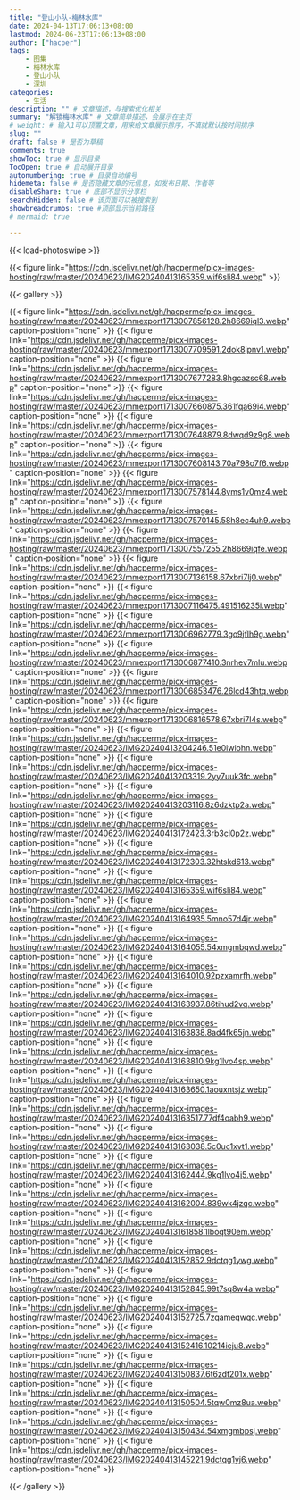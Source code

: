 ```yaml
---
title: "登山小队-梅林水库"
date: 2024-04-13T17:06:13+08:00
lastmod: 2024-06-23T17:06:13+08:00
author: ["hacper"]
tags:
    - 图集
    - 梅林水库
    - 登山小队
    - 深圳
categories:
    - 生活
description: "" # 文章描述，与搜索优化相关
summary: "解锁梅林水库" # 文章简单描述，会展示在主页
# weight: # 输入1可以顶置文章，用来给文章展示排序，不填就默认按时间排序
slug: ""
draft: false # 是否为草稿
comments: true
showToc: true # 显示目录
TocOpen: true # 自动展开目录
autonumbering: true # 目录自动编号
hidemeta: false # 是否隐藏文章的元信息，如发布日期、作者等
disableShare: true # 底部不显示分享栏
searchHidden: false # 该页面可以被搜索到
showbreadcrumbs: true #顶部显示当前路径
# mermaid: true

---
```


{{< load-photoswipe >}}

{{< figure link="https://cdn.jsdelivr.net/gh/hacperme/picx-images-hosting/raw/master/20240623/IMG20240413165359.wif6sli84.webp" >}}

{{< gallery >}}

{{< figure link="https://cdn.jsdelivr.net/gh/hacperme/picx-images-hosting/raw/master/20240623/mmexport1713007856128.2h8669iql3.webp" caption-position="none" >}}
{{< figure link="https://cdn.jsdelivr.net/gh/hacperme/picx-images-hosting/raw/master/20240623/mmexport1713007709591.2dok8jpnv1.webp" caption-position="none" >}}
{{< figure link="https://cdn.jsdelivr.net/gh/hacperme/picx-images-hosting/raw/master/20240623/mmexport1713007677283.8hgcazsc68.webp" caption-position="none" >}}
{{< figure link="https://cdn.jsdelivr.net/gh/hacperme/picx-images-hosting/raw/master/20240623/mmexport1713007660875.361fqa69i4.webp" caption-position="none" >}}
{{< figure link="https://cdn.jsdelivr.net/gh/hacperme/picx-images-hosting/raw/master/20240623/mmexport1713007648879.8dwqd9z9g8.webp" caption-position="none" >}}
{{< figure link="https://cdn.jsdelivr.net/gh/hacperme/picx-images-hosting/raw/master/20240623/mmexport1713007608143.70a798o7f6.webp" caption-position="none" >}}
{{< figure link="https://cdn.jsdelivr.net/gh/hacperme/picx-images-hosting/raw/master/20240623/mmexport1713007578144.8vms1v0mz4.webp" caption-position="none" >}}
{{< figure link="https://cdn.jsdelivr.net/gh/hacperme/picx-images-hosting/raw/master/20240623/mmexport1713007570145.58h8ec4uh9.webp" caption-position="none" >}}
{{< figure link="https://cdn.jsdelivr.net/gh/hacperme/picx-images-hosting/raw/master/20240623/mmexport1713007557255.2h8669iqfe.webp" caption-position="none" >}}
{{< figure link="https://cdn.jsdelivr.net/gh/hacperme/picx-images-hosting/raw/master/20240623/mmexport1713007136158.67xbri7lj0.webp" caption-position="none" >}}
{{< figure link="https://cdn.jsdelivr.net/gh/hacperme/picx-images-hosting/raw/master/20240623/mmexport1713007116475.491516235i.webp" caption-position="none" >}}
{{< figure link="https://cdn.jsdelivr.net/gh/hacperme/picx-images-hosting/raw/master/20240623/mmexport1713006962779.3go9jflh9g.webp" caption-position="none" >}}
{{< figure link="https://cdn.jsdelivr.net/gh/hacperme/picx-images-hosting/raw/master/20240623/mmexport1713006877410.3nrhev7mlu.webp" caption-position="none" >}}
{{< figure link="https://cdn.jsdelivr.net/gh/hacperme/picx-images-hosting/raw/master/20240623/mmexport1713006853476.26lcd43htq.webp" caption-position="none" >}}
{{< figure link="https://cdn.jsdelivr.net/gh/hacperme/picx-images-hosting/raw/master/20240623/mmexport1713006816578.67xbri7l4s.webp" caption-position="none" >}}
{{< figure link="https://cdn.jsdelivr.net/gh/hacperme/picx-images-hosting/raw/master/20240623/IMG20240413204246.51e0iwiohn.webp" caption-position="none" >}}
{{< figure link="https://cdn.jsdelivr.net/gh/hacperme/picx-images-hosting/raw/master/20240623/IMG20240413203319.2yy7uuk3fc.webp" caption-position="none" >}}
{{< figure link="https://cdn.jsdelivr.net/gh/hacperme/picx-images-hosting/raw/master/20240623/IMG20240413203116.8z6dzktp2a.webp" caption-position="none" >}}
{{< figure link="https://cdn.jsdelivr.net/gh/hacperme/picx-images-hosting/raw/master/20240623/IMG20240413172423.3rb3cl0p2z.webp" caption-position="none" >}}
{{< figure link="https://cdn.jsdelivr.net/gh/hacperme/picx-images-hosting/raw/master/20240623/IMG20240413172303.32htskd613.webp" caption-position="none" >}}
{{< figure link="https://cdn.jsdelivr.net/gh/hacperme/picx-images-hosting/raw/master/20240623/IMG20240413165359.wif6sli84.webp" caption-position="none" >}}
{{< figure link="https://cdn.jsdelivr.net/gh/hacperme/picx-images-hosting/raw/master/20240623/IMG20240413164935.5mno57d4jr.webp" caption-position="none" >}}
{{< figure link="https://cdn.jsdelivr.net/gh/hacperme/picx-images-hosting/raw/master/20240623/IMG20240413164055.54xmgmbqwd.webp" caption-position="none" >}}
{{< figure link="https://cdn.jsdelivr.net/gh/hacperme/picx-images-hosting/raw/master/20240623/IMG20240413164010.92pzxamrfh.webp" caption-position="none" >}}
{{< figure link="https://cdn.jsdelivr.net/gh/hacperme/picx-images-hosting/raw/master/20240623/IMG20240413163937.86tihud2vq.webp" caption-position="none" >}}
{{< figure link="https://cdn.jsdelivr.net/gh/hacperme/picx-images-hosting/raw/master/20240623/IMG20240413163838.8ad4fk65jn.webp" caption-position="none" >}}
{{< figure link="https://cdn.jsdelivr.net/gh/hacperme/picx-images-hosting/raw/master/20240623/IMG20240413163810.9kg1lvo4sp.webp" caption-position="none" >}}
{{< figure link="https://cdn.jsdelivr.net/gh/hacperme/picx-images-hosting/raw/master/20240623/IMG20240413163650.1aouxntsjz.webp" caption-position="none" >}}
{{< figure link="https://cdn.jsdelivr.net/gh/hacperme/picx-images-hosting/raw/master/20240623/IMG20240413163517.77df4oabh9.webp" caption-position="none" >}}
{{< figure link="https://cdn.jsdelivr.net/gh/hacperme/picx-images-hosting/raw/master/20240623/IMG20240413163038.5c0uc1xvt1.webp" caption-position="none" >}}
{{< figure link="https://cdn.jsdelivr.net/gh/hacperme/picx-images-hosting/raw/master/20240623/IMG20240413162444.9kg1lvo4j5.webp" caption-position="none" >}}
{{< figure link="https://cdn.jsdelivr.net/gh/hacperme/picx-images-hosting/raw/master/20240623/IMG20240413162004.839wk4jzqc.webp" caption-position="none" >}}
{{< figure link="https://cdn.jsdelivr.net/gh/hacperme/picx-images-hosting/raw/master/20240623/IMG20240413161858.1lboqt90em.webp" caption-position="none" >}}
{{< figure link="https://cdn.jsdelivr.net/gh/hacperme/picx-images-hosting/raw/master/20240623/IMG20240413152852.9dctqg1ywg.webp" caption-position="none" >}}
{{< figure link="https://cdn.jsdelivr.net/gh/hacperme/picx-images-hosting/raw/master/20240623/IMG20240413152845.99t7sq8w4a.webp" caption-position="none" >}}
{{< figure link="https://cdn.jsdelivr.net/gh/hacperme/picx-images-hosting/raw/master/20240623/IMG20240413152725.7zqameqwqc.webp" caption-position="none" >}}
{{< figure link="https://cdn.jsdelivr.net/gh/hacperme/picx-images-hosting/raw/master/20240623/IMG20240413152416.10214ieju8.webp" caption-position="none" >}}
{{< figure link="https://cdn.jsdelivr.net/gh/hacperme/picx-images-hosting/raw/master/20240623/IMG20240413150837.6t6zdt201x.webp" caption-position="none" >}}
{{< figure link="https://cdn.jsdelivr.net/gh/hacperme/picx-images-hosting/raw/master/20240623/IMG20240413150504.5tqw0mz8ua.webp" caption-position="none" >}}
{{< figure link="https://cdn.jsdelivr.net/gh/hacperme/picx-images-hosting/raw/master/20240623/IMG20240413150434.54xmgmbpsj.webp" caption-position="none" >}}
{{< figure link="https://cdn.jsdelivr.net/gh/hacperme/picx-images-hosting/raw/master/20240623/IMG20240413145221.9dctqg1yj6.webp" caption-position="none" >}}

{{< /gallery >}}